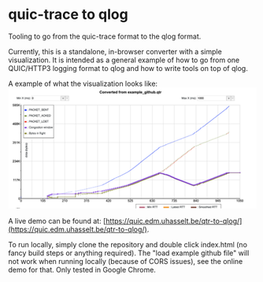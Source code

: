 # quic-trace to qlog
Tooling to go from the quic-trace format to the qlog format.

Currently, this is a standalone, in-browser converter with a simple visualization.
It is intended as a general example of how to go from one QUIC/HTTP3 logging format to qlog and how to write tools on top of qlog. 

A example of what the visualization looks like:
![visualization](example_photo.png)

A live demo can be found at: [https://quic.edm.uhasselt.be/qtr-to-qlog/](https://quic.edm.uhasselt.be/qtr-to-qlog/).

To run locally, simply clone the repository and double click index.html (no fancy build steps or anything required).
The "load example github file" will not work when running locally (because of CORS issues), see the online demo for that.
Only tested in Google Chrome. 

